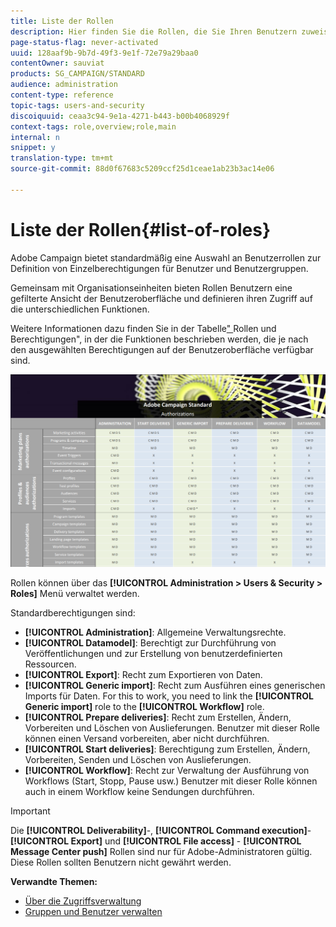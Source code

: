 ```yaml
---
title: Liste der Rollen
description: Hier finden Sie die Rollen, die Sie Ihren Benutzern zuweisen können.
page-status-flag: never-activated
uuid: 128aaf9b-9b7d-49f3-9e1f-72e79a29baa0
contentOwner: sauviat
products: SG_CAMPAIGN/STANDARD
audience: administration
content-type: reference
topic-tags: users-and-security
discoiquuid: ceaa3c94-9e1a-4271-b443-b00b4068929f
context-tags: role,overview;role,main
internal: n
snippet: y
translation-type: tm+mt
source-git-commit: 88d0f67683c5209ccf25d1ceae1ab23b3ac14e06

---
```



# Liste der Rollen{#list-of-roles}

Adobe Campaign bietet standardmäßig eine Auswahl an Benutzerrollen zur Definition von Einzelberechtigungen für Benutzer und Benutzergruppen.

Gemeinsam mit Organisationseinheiten bieten Rollen Benutzern eine gefilterte Ansicht der Benutzeroberfläche und definieren ihren Zugriff auf die unterschiedlichen Funktionen.

Weitere Informationen dazu finden Sie in der Tabelle[&quot; ](/help/administration/using/assets/acs_rights.pdf)Rollen und Berechtigungen&quot;, in der die Funktionen beschrieben werden, die je nach den ausgewählten Berechtigungen auf der Benutzeroberfläche verfügbar sind.

![](assets/user_management_3.png)

Rollen können über das **[!UICONTROL Administration > Users & Security > Roles]** Menü verwaltet werden.

Standardberechtigungen sind:

* **[!UICONTROL Administration]**: Allgemeine Verwaltungsrechte.
* **[!UICONTROL Datamodel]**: Berechtigt zur Durchführung von Veröffentlichungen und zur Erstellung von benutzerdefinierten Ressourcen.
* **[!UICONTROL Export]**: Recht zum Exportieren von Daten.
* **[!UICONTROL Generic import]**: Recht zum Ausführen eines generischen Imports für Daten. For this to work, you need to link the **[!UICONTROL Generic import]** role to the **[!UICONTROL Workflow]** role.
* **[!UICONTROL Prepare deliveries]**: Recht zum Erstellen, Ändern, Vorbereiten und Löschen von Auslieferungen. Benutzer mit dieser Rolle können einen Versand vorbereiten, aber nicht durchführen.
* **[!UICONTROL Start deliveries]**: Berechtigung zum Erstellen, Ändern, Vorbereiten, Senden und Löschen von Auslieferungen.
* **[!UICONTROL Workflow]**: Recht zur Verwaltung der Ausführung von Workflows (Start, Stopp, Pause usw.) Benutzer mit dieser Rolle können auch in einem Workflow keine Sendungen durchführen.

>[!IMPORTANT]
>
>Die **[!UICONTROL Deliverability]**-, **[!UICONTROL Command execution]**- **[!UICONTROL Export]** und **[!UICONTROL File access]** - **[!UICONTROL Message Center push]** Rollen sind nur für Adobe-Administratoren gültig. Diese Rollen sollten Benutzern nicht gewährt werden.

**Verwandte Themen:**

* [Über die Zugriffsverwaltung](../../administration/using/about-access-management.md)
* [Gruppen und Benutzer verwalten](../../administration/using/managing-groups-and-users.md)
